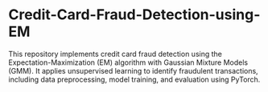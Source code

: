 # Credit-Card-Fraud-Detection-using-EM
This repository implements credit card fraud detection using the Expectation-Maximization (EM) algorithm with Gaussian Mixture Models (GMM). It applies unsupervised learning to identify fraudulent transactions, including data preprocessing, model training, and evaluation using PyTorch.
